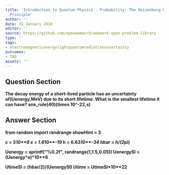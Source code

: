 ```yaml
---
title: 'Introduction to Quantum Physics - Probability: The Heisenberg Uncertainty
  Principle'
author: ''
date: 31 January 2018
editor: ''
source: https://github.com/openwebwork/webwork-open-problem-library
type: ''
tags:
- electromagneticenergylightquantumradiationuncertainty
outcomes:
- TBD
assets: ''
---
```


## Question Section 

<b>
The decay energy of a short-lived particle has an uncertainty of(Uenergy,MeV) due to its short lifetime. What is the smallest lifetime it can have?
ans_rule(40)(times 10^-22,s)


## Answer Section

from random import randrange
showHint = 3

c = 3*10**8
e = 1.6*10**-19
h = 6.63*10**-34
hbar = h/(2*pi)

Uenergy = sprintf("%0.2f", randrange(1,1.5,0.05))
UenergySI = (Uenergy*e)*10**6

UtimeSI = (hbar/2)/(UenergySI)
Utime = UtimeSI*10**22